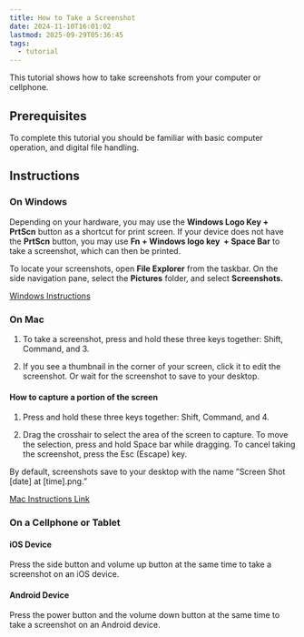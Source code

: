 ```yaml
---
title: How to Take a Screenshot
date: 2024-11-10T16:01:02
lastmod: 2025-09-29T05:36:45
tags:
  - tutorial
---
```


This tutorial shows how to take screenshots from your computer or cellphone.

## Prerequisites

To complete this tutorial you should be familiar with basic computer operation, and digital file handling.

## Instructions

### On Windows

Depending on your hardware, you may use the **Windows Logo Key +** **PrtScn** button as a shortcut for print screen. If your device does not have the **PrtScn** button, you may use **Fn + Windows logo key  + Space Bar** to take a screenshot, which can then be printed.

To locate your screenshots, open **File Explorer** from the taskbar. On the side navigation pane, select the **Pictures** folder, and select **Screenshots.**

[Windows Instructions](https://support.microsoft.com/en-us/windows/keyboard-shortcut-for-print-screen-601210c0-b3a9-7b58-bc40-bae4dcf5f108)

### On Mac

1. To take a screenshot, press and hold these three keys together: Shift, Command, and 3.

2. If you see a thumbnail in the corner of your screen, click it to edit the screenshot. Or wait for the screenshot to save to your desktop.

#### How to capture a portion of the screen

1. Press and hold these three keys together: Shift, Command, and 4.

2. Drag the crosshair to select the area of the screen to capture. To move the selection, press and hold Space bar while dragging. To cancel taking the screenshot, press the Esc (Escape) key.

By default, screenshots save to your desktop with the name ”Screen Shot \[date\] at \[time\].png.”

[Mac Instructions Link](https://support.apple.com/en-us/HT201361#:~:text=To%20take%20a%20screenshot%2C%20press,to%20save%20to%20your%20desktop.)

### On a Cellphone or Tablet

#### iOS Device

Press the side button and volume up button at the same time to take a screenshot on an iOS device.

#### Android Device

Press the power button and the volume down button at the same time to take a screenshot on an Android device.
